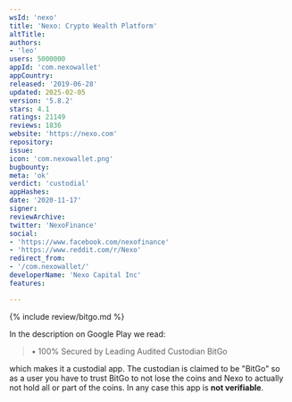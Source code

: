 ```yaml
---
wsId: 'nexo'
title: 'Nexo: Crypto Wealth Platform'
altTitle: 
authors:
- 'leo'
users: 5000000
appId: 'com.nexowallet'
appCountry: 
released: '2019-06-28'
updated: 2025-02-05
version: '5.8.2'
stars: 4.1
ratings: 21149
reviews: 1836
website: 'https://nexo.com'
repository: 
issue: 
icon: 'com.nexowallet.png'
bugbounty: 
meta: 'ok'
verdict: 'custodial'
appHashes: 
date: '2020-11-17'
signer: 
reviewArchive: 
twitter: 'NexoFinance'
social:
- 'https://www.facebook.com/nexofinance'
- 'https://www.reddit.com/r/Nexo'
redirect_from:
- '/com.nexowallet/'
developerName: 'Nexo Capital Inc'
features: 

---
```


{% include review/bitgo.md %}

In the description on Google Play we read:

> • 100% Secured by Leading Audited Custodian BitGo

which makes it a custodial app. The custodian is claimed to be "BitGo" so as a
user you have to trust BitGo to not lose the coins and Nexo to actually not hold
all or part of the coins. In any case this app is **not verifiable**.

